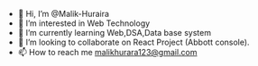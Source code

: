 - 👋 Hi, I’m @Malik-Huraira
- 👀 I’m interested in Web Technology 
- 🌱 I’m currently learning Web,DSA,Data base system 
- 💞️ I’m looking to collaborate on React Project (Abbott console).
- 📫 How to reach me malikhurara123@gmail.com

<!---
Malik-Huraira/Malik-Huraira is a ✨ special ✨ repository because its `README.md` (this file) appears on your GitHub profile.
You can click the Preview link to take a look at your changes.
--->
